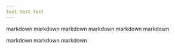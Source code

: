 ```yaml
---
test test test 
---
```


markdown
markdown
markdown
markdown
markdown
markdown

markdown
markdown
markdown
